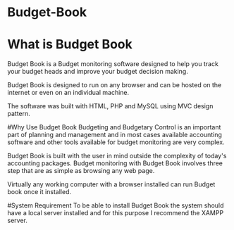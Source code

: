 # Budget-Book
# What is Budget Book
Budget Book is a Budget monitoring software designed to help you track your budget heads and improve your budget decision making.

Budget Book is designed to run on any browser and can be hosted on the internet or even on an individual machine.

The software was built with HTML, PHP and MySQL using MVC design pattern.



#Why Use Budget Book
Budgeting and Budgetary Control is an important part of planning and management and in most cases available accounting software and other tools available for budget monitoring are very complex.

Budget Book is built with the user in mind outside the complexity of today's accounting packages. Budget monitoring with Budget Book involves three step that are as simple as browsing any web page.

Virtually any working computer with a browser installed can run Budget book once it installed.

#System Requirement
To be able to install Budget Book the system should have a local server installed and for this purpose I recommend the XAMPP server.

